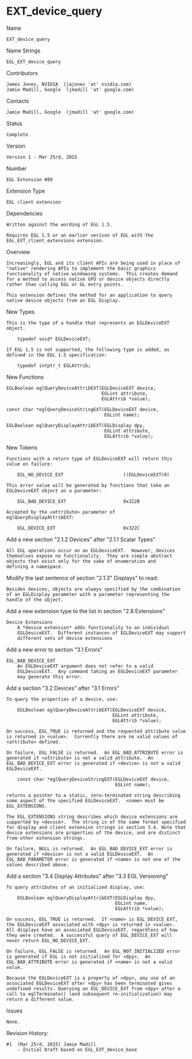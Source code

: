 # EXT_device_query

Name

    EXT_device_query

Name Strings

    EGL_EXT_device_query

Contributors

    James Jones, NVIDIA  (jajones 'at' nvidia.com)
    Jamie Madill, Google  (jmadill 'at' google.com)

Contacts

    Jamie Madill, Google  (jmadill 'at' google.com)

Status

    Complete.

Version

    Version 1 - Mar 25rd, 2015

Number

    EGL Extension #89

Extension Type

    EGL client extension

Dependencies

    Written against the wording of EGL 1.5.

    Requires EGL 1.5 or an earlier verison of EGL with the
    EGL_EXT_client_extensions extension.

Overview

    Increasingly, EGL and its client APIs are being used in place of
    "native" rendering APIs to implement the basic graphics
    functionality of native windowing systems.  This creates demand
    for a method to access native GPU or device objects directly
    rather than calling EGL or GL entry points.

    This extension defines the method for an application to query
    native device objects from an EGL Display.

New Types

    This is the type of a handle that represents an EGLDeviceEXT
    object.

        typedef void* EGLDeviceEXT;

    If EGL 1.5 is not supported, the following type is added, as
    defined in the EGL 1.5 specification:

        typedef intptr_t EGLAttrib;

New Functions

    EGLBoolean eglQueryDeviceAttribEXT(EGLDeviceEXT device,
                                       EGLint attribute,
                                       EGLAttrib *value);

    const char *eglQueryDeviceStringEXT(EGLDeviceEXT device,
                                        EGLint name);

    EGLBoolean eglQueryDisplayAttribEXT(EGLDisplay dpy,
                                        EGLint attribute,
                                        EGLAttrib *value);

New Tokens

    Functions with a return type of EGLDeviceEXT will return this
    value on failure:

        EGL_NO_DEVICE_EXT                      ((EGLDeviceEXT)0)

    This error value will be generated by functions that take an
    EGLDeviceEXT object as a parameter:

        EGL_BAD_DEVICE_EXT                     0x322B

    Accepted by the <attribute> parameter of
    eglQueryDisplayAttribEXT:

        EGL_DEVICE_EXT                         0x322C

Add a new section "2.1.2 Devices" after "2.1.1 Scalar Types"

    All EGL operations occur on an EGLDeviceEXT.  However, devices
    themselves expose no functionality.  They are simple abstract
    objects that exist only for the sake of enumeration and
    defining a namespace.

Modify the last sentence of section "2.1.3" Displays" to read:

    Besides devices, objects are always specified by the combination
    of an EGLDisplay parameter with a parameter representing the
    handle of the object.

Add a new extension type to the list in section "2.8 Extensions"

    Device Extensions
        A *device extension* adds functionality to an individual
        EGLDeviceEXT.  Different instances of EGLDeviceEXT may support
        different sets of device extensions

Add a new error to section "3.1 Errors"

    EGL_BAD_DEVICE_EXT
        An EGLDeviceEXT argument does not refer to a valid
        EGLDeviceEXT.  Any command taking an EGLDeviceEXT parameter
        may generate this error.

Add a section "3.2 Devices" after "3.1 Errors"

    To query the properties of a device, use:

        EGLBoolean eglQueryDeviceAttribEXT(EGLDeviceEXT device,
                                           EGLint attribute,
                                           EGLAttrib *value);

    On success, EGL_TRUE is returned and the requested attribute value
    is returned in <value>.  Currently there are no valid values of
    <attribute> defined.

    On failure, EGL_FALSE is returned.  An EGL_BAD_ATTRIBUTE error is
    generated if <attribute> is not a valid attribute.  An
    EGL_BAD_DEVICE_EXT error is generated if <device> is not a valid
    EGLDeviceEXT.

        const char *eglQueryDeviceStringEXT(EGLDeviceEXT device,
                                            EGLint name);

    returns a pointer to a static, zero-terminated string describing
    some aspect of the specified EGLDeviceEXT.  <name> must be
    EGL_EXTENSIONS.

    The EGL_EXTENSIONS string describes which device extensions are
    supported by <device>.  The string is of the same format specified
    for display and client extension strings in section 3.4. Note that
    device extensions are properties of the device, and are distinct
    from other extension strings.

    On failure, NULL is returned.  An EGL_BAD_DEVICE_EXT error is
    generated if <device> is not a valid EGLDeviceEXT.  An
    EGL_BAD_PARAMETER error is generated if <name> is not one of the
    values described above.

Add a section "3.4 Display Attributes" after "3.3 EGL Versioning"

    To query attributes of an initialized display, use:

        EGLBoolean eglQueryDisplayAttribEXT(EGLDisplay dpy,
                                            EGLint name,
                                            EGLAttrib *value);

    On success, EGL_TRUE is returned.  If <name> is EGL_DEVICE_EXT,
    the EGLDeviceEXT associated with <dpy> is returned in <value>.
    All displays have an associated EGLDeviceEXT, regardless of how
    they were created.  A successful query of EGL_DEVICE_EXT will
    never return EGL_NO_DEVICE_EXT.

    On failure, EGL_FALSE is returned.  An EGL_NOT_INITIALIZED error
    is generated if EGL is not initialized for <dpy>.  An
    EGL_BAD_ATTRIBUTE error is generated if <name> is not a valid
    value.

    Because the EGLDeviceEXT is a property of <dpy>, any use of an
    associated EGLDeviceEXT after <dpy> has been terminated gives
    undefined results. Querying an EGL_DEVICE_EXT from <dpy> after a
    call to eglTerminate() (and subsequent re-initialization) may
    return a different value.

Issues

    None.

Revision History:

    #1  (Mar 25rd, 2015) Jamie Madill
        - Initial Draft based on EGL_EXT_device_base
